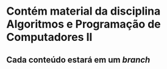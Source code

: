 # Contém material da disciplina Algoritmos e Programação de Computadores II

## Cada conteúdo estará em um _branch_
